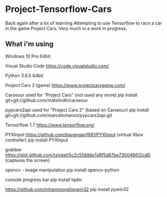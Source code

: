 # Project-Tensorflow-Cars

Back again after a lot of learning
Attempting to use Tensorflow to race a car in the game Project Cars. Very much in a work in progress.

## What i'm using

Windows 10 Pro 64bit

Visual Studio Code https://code.visualstudio.com/

Python 3.6.5 64bit

Project Cars 2 (game) https://www.projectcarsgame.com/

Carseour used for "Project Cars" (not used any more)
pip install git+git://github.com/matslindh/carseour

pypcars2api used for "Project Cars 2" (based on Carseour)
pip install git+git://github.com/marcelomanzo/pypcars2api.git

Tensorflow 1.7 https://www.tensorflow.org/

PYXInput https://github.com/bayangan1991/PYXInput (virtual Xbox controller) 
pip install PYXInput

grabber https://gist.github.com/tzickel/5c2c51ddde7a8f5d87be730046612cd0 (captures the screen)

opencv - image manipulation
pip install opencv-python

console progress bar
pip install tqdm





https://github.com/mhammond/pywin32
pip install pywin32